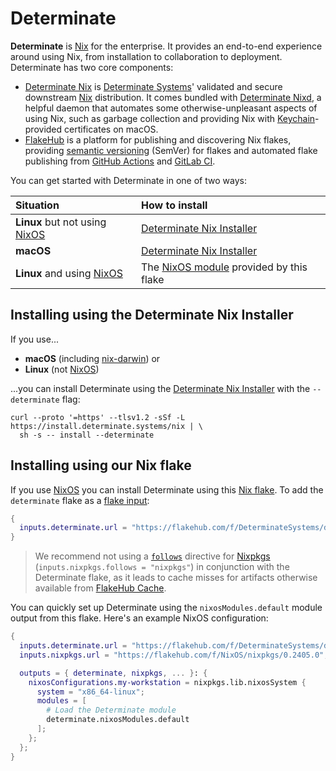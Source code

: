# Determinate

**Determinate** is [Nix] for the enterprise.
It provides an end-to-end experience around using Nix, from installation to collaboration to deployment.
Determinate has two core components:

- [Determinate Nix][det-nix] is [Determinate Systems][detsys]' validated and secure downstream [Nix] distribution.
  It comes bundled with [Determinate Nixd][dnixd], a helpful daemon that automates some otherwise-unpleasant aspects of using Nix, such as garbage collection and providing Nix with [Keychain]-provided certificates on macOS.
- [FlakeHub] is a platform for publishing and discovering Nix flakes, providing [semantic versioning][semver] (SemVer) for flakes and automated flake publishing from [GitHub Actions][actions] and [GitLab CI][gitlab-ci].

You can get started with Determinate in one of two ways:

| Situation                            | How to install                                                               |
| :----------------------------------- | :--------------------------------------------------------------------------- |
| **Linux** but not using [NixOS]      | [Determinate Nix Installer](#installing-using-the-determinate-nix-installer) |
| **macOS**                            | [Determinate Nix Installer](#installing-using-the-determinate-nix-installer) |
| **Linux** and using [NixOS]          | The [NixOS module](#nixos) provided by this flake                            |

## Installing using the Determinate Nix Installer

If you use...

- **macOS** (including [nix-darwin]) or
- **Linux** (not [NixOS])

...you can install Determinate using the [Determinate Nix Installer][installer] with the `--determinate` flag:

```shell
curl --proto '=https' --tlsv1.2 -sSf -L https://install.determinate.systems/nix | \
  sh -s -- install --determinate
```

## Installing using our Nix flake

If you use [NixOS] you can install Determinate using this [Nix flake][flakes].
To add the `determinate` flake as a [flake input][flake-inputs]:

```nix
{
  inputs.determinate.url = "https://flakehub.com/f/DeterminateSystems/determinate/0.1";
}
```

> We recommend not using a [`follows`][follows] directive for [Nixpkgs] (`inputs.nixpkgs.follows = "nixpkgs"`) in conjunction with the Determinate flake, as it leads to cache misses for artifacts otherwise available from [FlakeHub Cache][cache].

You can quickly set up Determinate using the `nixosModules.default` module output from this flake.
Here's an example NixOS configuration:

```nix
{
  inputs.determinate.url = "https://flakehub.com/f/DeterminateSystems/determinate/0.1";
  inputs.nixpkgs.url = "https://flakehub.com/f/NixOS/nixpkgs/0.2405.0";

  outputs = { determinate, nixpkgs, ... }: {
    nixosConfigurations.my-workstation = nixpkgs.lib.nixosSystem {
      system = "x86_64-linux";
      modules = [
        # Load the Determinate module
        determinate.nixosModules.default
      ];
    };
  };
}
```

[actions]: https://github.com/features/actions
[cache]: https://determinate.systems/posts/flakehub-cache-beta
[det-nix]: https://determinate.systems/nix
[detsys]: https://determinate.systems
[dnixd]: https://docs.determinate.systems/determinate-nix#determinate-nixd
[fh]: https://github.com/DeterminateSystems/fh
[flakehub]: https://flakehub.com
[flake-inputs]: https://zero-to-nix.com/concepts/flakes#inputs
[flakes]: https://zero-to-nix.com/concepts/flakes
[follows]: https://zero-to-nix.com/concepts/flakes#inputs
[gitlab-ci]: https://docs.gitlab.com/ee/ci
[installer]: https://github.com/DeterminateSystems/nix-installer
[keychain]: https://developer.apple.com/documentation/security/keychain-services
[netrc]: https://www.gnu.org/software/inetutils/manual/html_node/The-_002enetrc-file.html
[nix]: https://zero-to-nix.com/concepts/nix
[nix-conf]: https://nix.dev/manual/nix/latest/command-ref/conf-file
[nix-darwin]: https://github.com/LnL7/nix-darwin
[nixos]: https://zero-to-nix.com/concepts/nixos
[nixpkgs]: https://zero-to-nix.com/concepts/nixpkgs
[semver]: https://docs.determinate.systems/flakehub/concepts/semver

